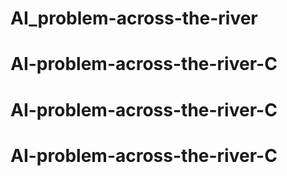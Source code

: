 # AI_problem-across-the-river
# AI-problem-across-the-river-C
# AI-problem-across-the-river-C
# AI-problem-across-the-river-C
